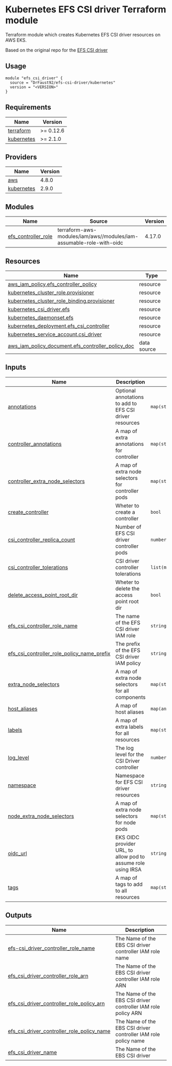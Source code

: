 # Kubernetes EFS CSI driver Terraform module 

Terraform module which creates Kubernetes EFS CSI driver resources on AWS EKS.

Based on the original repo for the [EFS CSI driver](https://github.com/kubernetes-sigs/aws-efs-csi-driver)

## Usage

```hcl
module "efs_csi_driver" {
  source = "DrFaust92/efs-csi-driver/kubernetes"
  version = "<VERSION>"
}
```

<!-- BEGINNING OF PRE-COMMIT-TERRAFORM DOCS HOOK -->
## Requirements

| Name | Version |
|------|---------|
| <a name="requirement_terraform"></a> [terraform](#requirement\_terraform) | >= 0.12.6 |
| <a name="requirement_kubernetes"></a> [kubernetes](#requirement\_kubernetes) | >= 2.1.0 |

## Providers

| Name | Version |
|------|---------|
| <a name="provider_aws"></a> [aws](#provider\_aws) | 4.8.0 |
| <a name="provider_kubernetes"></a> [kubernetes](#provider\_kubernetes) | 2.9.0 |

## Modules

| Name | Source | Version |
|------|--------|---------|
| <a name="module_efs_controller_role"></a> [efs\_controller\_role](#module\_efs\_controller\_role) | terraform-aws-modules/iam/aws//modules/iam-assumable-role-with-oidc | 4.17.0 |

## Resources

| Name | Type |
|------|------|
| [aws_iam_policy.efs_controller_policy](https://registry.terraform.io/providers/hashicorp/aws/latest/docs/resources/iam_policy) | resource |
| [kubernetes_cluster_role.provisioner](https://registry.terraform.io/providers/hashicorp/kubernetes/latest/docs/resources/cluster_role) | resource |
| [kubernetes_cluster_role_binding.provisioner](https://registry.terraform.io/providers/hashicorp/kubernetes/latest/docs/resources/cluster_role_binding) | resource |
| [kubernetes_csi_driver.efs](https://registry.terraform.io/providers/hashicorp/kubernetes/latest/docs/resources/csi_driver) | resource |
| [kubernetes_daemonset.efs](https://registry.terraform.io/providers/hashicorp/kubernetes/latest/docs/resources/daemonset) | resource |
| [kubernetes_deployment.efs_csi_controller](https://registry.terraform.io/providers/hashicorp/kubernetes/latest/docs/resources/deployment) | resource |
| [kubernetes_service_account.csi_driver](https://registry.terraform.io/providers/hashicorp/kubernetes/latest/docs/resources/service_account) | resource |
| [aws_iam_policy_document.efs_controller_policy_doc](https://registry.terraform.io/providers/hashicorp/aws/latest/docs/data-sources/iam_policy_document) | data source |

## Inputs

| Name | Description | Type | Default | Required |
|------|-------------|------|---------|:--------:|
| <a name="input_annotations"></a> [annotations](#input\_annotations) | Optional annotations to add to EFS CSI driver resources | `map(string)` | `{}` | no |
| <a name="input_controller_annotations"></a> [controller\_annotations](#input\_controller\_annotations) | A map of extra annotations for controller | `map(string)` | `{}` | no |
| <a name="input_controller_extra_node_selectors"></a> [controller\_extra\_node\_selectors](#input\_controller\_extra\_node\_selectors) | A map of extra node selectors for controller pods | `map(string)` | `{}` | no |
| <a name="input_create_controller"></a> [create\_controller](#input\_create\_controller) | Wheter to create a controller | `bool` | `false` | no |
| <a name="input_csi_controller_replica_count"></a> [csi\_controller\_replica\_count](#input\_csi\_controller\_replica\_count) | Number of EFS CSI driver controller pods | `number` | `2` | no |
| <a name="input_csi_controller_tolerations"></a> [csi\_controller\_tolerations](#input\_csi\_controller\_tolerations) | CSI driver controller tolerations | `list(map(string))` | `[]` | no |
| <a name="input_delete_access_point_root_dir"></a> [delete\_access\_point\_root\_dir](#input\_delete\_access\_point\_root\_dir) | Wheter to delete the access point root dir | `bool` | `false` | no |
| <a name="input_efs_csi_controller_role_name"></a> [efs\_csi\_controller\_role\_name](#input\_efs\_csi\_controller\_role\_name) | The name of the EFS CSI driver IAM role | `string` | `"efs-csi-driver-controller"` | no |
| <a name="input_efs_csi_controller_role_policy_name_prefix"></a> [efs\_csi\_controller\_role\_policy\_name\_prefix](#input\_efs\_csi\_controller\_role\_policy\_name\_prefix) | The prefix of the EFS CSI driver IAM policy | `string` | `"efs-csi-driver-policy"` | no |
| <a name="input_extra_node_selectors"></a> [extra\_node\_selectors](#input\_extra\_node\_selectors) | A map of extra node selectors for all components | `map(string)` | `{}` | no |
| <a name="input_host_aliases"></a> [host\_aliases](#input\_host\_aliases) | A map of host aliases | `map(any)` | `{}` | no |
| <a name="input_labels"></a> [labels](#input\_labels) | A map of extra labels for all resources | `map(string)` | `{}` | no |
| <a name="input_log_level"></a> [log\_level](#input\_log\_level) | The log level for the CSI Driver controller | `number` | `5` | no |
| <a name="input_namespace"></a> [namespace](#input\_namespace) | Namespace for EFS CSI driver resources | `string` | `"kube-system"` | no |
| <a name="input_node_extra_node_selectors"></a> [node\_extra\_node\_selectors](#input\_node\_extra\_node\_selectors) | A map of extra node selectors for node pods | `map(string)` | `{}` | no |
| <a name="input_oidc_url"></a> [oidc\_url](#input\_oidc\_url) | EKS OIDC provider URL, to allow pod to assume role using IRSA | `string` | `""` | no |
| <a name="input_tags"></a> [tags](#input\_tags) | A map of tags to add to all resources | `map(string)` | `{}` | no |

## Outputs

| Name | Description |
|------|-------------|
| <a name="output_efs-csi_driver_controller_role_name"></a> [efs-csi\_driver\_controller\_role\_name](#output\_efs-csi\_driver\_controller\_role\_name) | The Name of the EBS CSI driver controller IAM role name |
| <a name="output_efs_csi_driver_controller_role_arn"></a> [efs\_csi\_driver\_controller\_role\_arn](#output\_efs\_csi\_driver\_controller\_role\_arn) | The Name of the EBS CSI driver controller IAM role ARN |
| <a name="output_efs_csi_driver_controller_role_policy_arn"></a> [efs\_csi\_driver\_controller\_role\_policy\_arn](#output\_efs\_csi\_driver\_controller\_role\_policy\_arn) | The Name of the EBS CSI driver controller IAM role policy ARN |
| <a name="output_efs_csi_driver_controller_role_policy_name"></a> [efs\_csi\_driver\_controller\_role\_policy\_name](#output\_efs\_csi\_driver\_controller\_role\_policy\_name) | The Name of the EBS CSI driver controller IAM role policy name |
| <a name="output_efs_csi_driver_name"></a> [efs\_csi\_driver\_name](#output\_efs\_csi\_driver\_name) | The Name of the EBS CSI driver |
<!-- END OF PRE-COMMIT-TERRAFORM DOCS HOOK -->